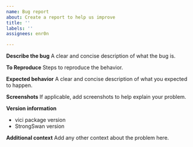 ```yaml
---
name: Bug report
about: Create a report to help us improve
title: ''
labels: ''
assignees: enr0n

---
```


**Describe the bug**
A clear and concise description of what the bug is.

**To Reproduce**
Steps to reproduce the behavior.

**Expected behavior**
A clear and concise description of what you expected to happen.

**Screenshots**
If applicable, add screenshots to help explain your problem.

**Version information**
- vici package version
- StrongSwan version

**Additional context**
Add any other context about the problem here.

